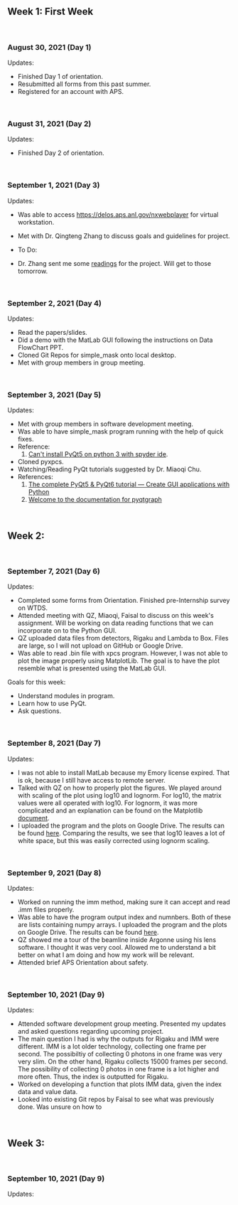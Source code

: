 ## Week 1: First Week 

<br />

### August 30, 2021 (Day 1)

Updates:
* Finished Day 1 of orientation.
* Resubmitted all forms from this past summer.
* Registered for an account with APS.

<br />

### August 31, 2021 (Day 2)

Updates:
* Finished Day 2 of orientation.

<br />

### September 1, 2021 (Day 3)

Updates:
* Was able to access https://delos.aps.anl.gov/nxwebplayer for virtual workstation.
* Met with Dr. Qingteng Zhang to discuss goals and guidelines for project.

* To Do:
* Dr. Zhang sent me some [readings](https://drive.google.com/drive/folders/1sbOvnYCbVQB4D0wJcitgfYjVvuzybM8h?usp=sharing) for the project. Will get to those tomorrow.

<br />

### September 2, 2021 (Day 4)

Updates:
* Read the papers/slides.
* Did a demo with the MatLab GUI following the instructions on Data FlowChart PPT.
* Cloned Git Repos for simple_mask onto local desktop.
* Met with group members in group meeting. 

<br />

### September 3, 2021 (Day 5)
Updates:
* Met with group members in software development meeting.
* Was able to have simple_mask program running with the help of quick fixes. 
* Reference: 
    1) [Can't install PyQt5 on python 3 with spyder ide](https://stackoverflow.com/questions/62980464/cant-install-pyqt5-on-python-3-with-spyder-ide).
* Cloned pyxpcs.
* Watching/Reading PyQt tutorials suggested by Dr. Miaoqi Chu.
* References: 
    1) [The complete PyQt5 & PyQt6 tutorial — Create GUI applications with Python](https://www.pythonguis.com/pyqt-tutorial/)
    2) [Welcome to the documentation for pyqtgraph](https://pyqtgraph.readthedocs.io/en/latest/)

<br />



## Week 2: 

<br />

### September 7, 2021 (Day 6)
Updates:
* Completed some forms from Orientation. Finished pre-Internship survey on WTDS.
* Attended meeting with QZ, Miaoqi, Faisal to discuss on this week's assignment. Will be working on data reading functions that we can incorporate on to the Python GUI.
* QZ uploaded data files from detectors, Rigaku and Lambda to Box. Files are large, so I will not upload on GitHub or Google Drive. 
* Was able to read .bin file with xpcs program. However, I was not able to plot the image properly using MatplotLib. The goal is to have the plot resemble what is presented using the MatLab GUI.   

Goals for this week:
* Understand modules in program.
* Learn how to use PyQt.
* Ask questions.

<br />

### September 8, 2021 (Day 7)
Updates:
* I was not able to install MatLab because my Emory license expired. That is ok, because I still have access to remote server. 
* Talked with QZ on how to properly plot the figures. We played around with scaling of the plot using log10 and lognorm. For log10, the matrix values were all operated with log10. For lognorm, it was more complicated and an explanation can be found on the Matplotlib [document](https://matplotlib.org/stable/tutorials/colors/colormapnorms.html). 
* I uploaded the program and the plots on Google Drive. The results can be found [here](). Comparing the results, we see that log10 leaves a lot of white space, but this was easily corrected using lognorm scaling. 

<br />

### September 9, 2021 (Day 8)
Updates:
* Worked on running the imm method, making sure it can accept and read .imm files properly. 
* Was able to have the program output index and numnbers. Both of these are lists containing numpy arrays. I uploaded the program and the plots on Google Drive. The results can be found [here]().
* QZ showed me a tour of the beamline inside Argonne using his lens software. I thought it was very cool. Allowed me to understand a bit better on what I am doing and how my work will be relevant. 
* Attended brief APS Orientation about safety.

<br />

### September 10, 2021 (Day 9)
Updates:
* Attended software development group meeting. Presented my updates and asked questions regarding upcoming project. 
* The main question I had is why the outputs for Rigaku and IMM were different. IMM is a lot older technology, collecting one frame per second. The possibiltiy of collecting 0 photons in one frame was very very slim. On the other hand, Rigaku collects 15000 frames per second. The possibility of collecting 0 photos in one frame is a lot higher and more often. Thus, the index is outputted for Rigaku.
* Worked on developing a function that plots IMM data, given the index data and value data. 
* Looked into existing Git repos by Faisal to see what was previously done. Was unsure on how to 

<br />



## Week 3: 

<br />

### September 10, 2021 (Day 9)
Updates:

<!-- ## Heading 2
### Heading 3
#### Heading 4
##### Heading 5
###### Heading 6 -->
